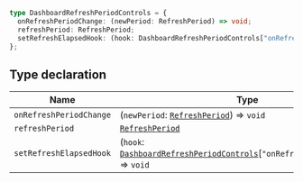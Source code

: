 ```ts
type DashboardRefreshPeriodControls = {
  onRefreshPeriodChange: (newPeriod: RefreshPeriod) => void;
  refreshPeriod: RefreshPeriod;
  setRefreshElapsedHook: (hook: DashboardRefreshPeriodControls["onRefreshPeriodChange"]) => void;
};
```

## Type declaration

| Name | Type |
| ------ | ------ |
| <a id="onrefreshperiodchange"></a> `onRefreshPeriodChange` | (`newPeriod`: [`RefreshPeriod`](RefreshPeriod.md)) => `void` |
| <a id="refreshperiod"></a> `refreshPeriod` | [`RefreshPeriod`](RefreshPeriod.md) |
| <a id="setrefreshelapsedhook"></a> `setRefreshElapsedHook` | (`hook`: [`DashboardRefreshPeriodControls`](DashboardRefreshPeriodControls.md)\[`"onRefreshPeriodChange"`\]) => `void` |
